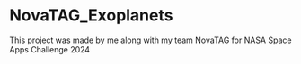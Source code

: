# NovaTAG_Exoplanets
This project was made by me along with my team NovaTAG for NASA Space Apps Challenge 2024
